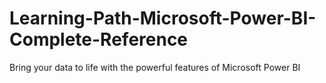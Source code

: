 # Learning-Path-Microsoft-Power-BI-Complete-Reference
Bring your data to life with the powerful features of Microsoft Power BI
